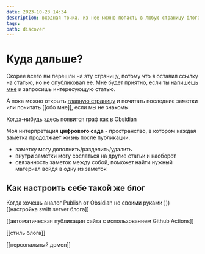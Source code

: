 ```yaml
---
date: 2023-10-23 14:34
description: входная точка, из нее можно попасть в любую страницу блога
tags: 
path: discover
---
```

# Куда дальше?

Скорее всего вы перешли на эту страницу, потому что я оставил ссылку на статью, но не опубликовал ее. 
Мне будет приятно, если ты [напишешь мне](https://t.me/serg_popyvanov) и запросишь интересующую статью. 

А пока можно открыть [главную страницу](https://s.popyvanov.ru) и почитать последние заметки или почитать [[обо мне]], если мы не знакомы

Когда-нибудь здесь появится граф как в Obsidian

Моя интерпретация **цифрового сада** - пространство, в котором каждая заметка продолжает жизнь после публикации.
- заметку могу дополнить/разделить/удалить
- внутри заметки могу сослаться на другие статьи и наоборот
- связанность заметок между собой, поможет найти нужный материал войдя в одну из заметок
 
## Как настроить себе такой же блог
Когда хочешь аналог Publish от Obsidian но своими руками )))
[[настройка swift server блога]]

[[автоматическая публикация сайта с использованием Github Actions]]

[[стиль блога]]

[[персональный домен]]
